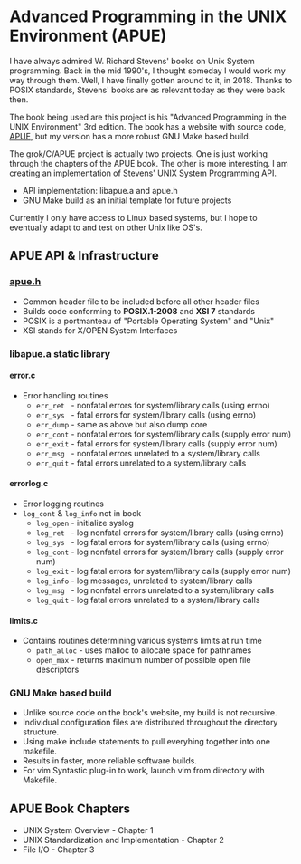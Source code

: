 # Advanced Programming in the UNIX Environment (APUE)
I have always admired W. Richard Stevens' books on Unix System
programming.  Back in the mid 1990's, I thought someday I would
work my way through them.  Well, I have finally gotten around to
it, in 2018.  Thanks to POSIX standards, Stevens' books are as
relevant today as they were back then.

The book being used are this project is his
"Advanced Programming in the UNIX Environment" 3rd edition.
The book has a website with source code, 
[APUE](http://apuebook.com/), but my version has a more
robust GNU Make based build.

The grok/C/APUE project is actually two projects.  One is just working
through the chapters of the APUE book.  The other is more interesting.
I am creating an implementation of Stevens' UNIX System Programming API.
* API implementation: libapue.a and apue.h
* GNU Make build as an initial template for future projects

Currently I only have access to Linux based systems, but I hope to
eventually adapt to and test on other Unix like OS's.

## APUE API & Infrastructure
### [apue.h](include/apue.h)
* Common header file to be included before all other header files
* Builds code conforming to __POSIX.1-2008__ and __XSI 7__ standards
* POSIX is a portmanteau of "Portable Operating System" and "Unix"
* XSI stands for X/OPEN System Interfaces

### libapue.a static library
#### error.c
* Error handling routines
  * `err_ret ` - nonfatal errors for system/library calls (using errno)
  * `err_sys ` - fatal errors for system/library calls (using errno)
  * `err_dump` - same as above but also dump core
  * `err_cont` - nonfatal errors for system/library calls (supply error num)
  * `err_exit` - fatal errors for system/library calls (supply error num)
  * `err_msg ` - nonfatal errors unrelated to a system/library calls
  * `err_quit` - fatal errors unrelated to a system/library calls
#### errorlog.c
* Error logging routines
* `log_cont` & `log_info` not in book
  * `log_open` - initialize syslog
  * `log_ret ` - log nonfatal errors for system/library calls (using errno)
  * `log_sys ` - log fatal errors for system/library calls (using errno)
  * `log_cont` - log nonfatal errors for system/library calls (supply error num)
  * `log_exit` - log fatal errors for system/library calls (supply error num)
  * `log_info` - log messages, unrelated to system/library calls
  * `log_msg ` - log nonfatal errors unrelated to a system/library calls
  * `log_quit` - log fatal errors unrelated to a system/library calls
#### limits.c
* Contains routines determining various systems limits at run time
  * `path_alloc` - uses malloc to allocate space for pathnames
  * `open_max` - returns maximum number of possible open file descriptors

### GNU Make based build
* Unlike source code on the book's website, my build is not recursive.
* Individual configuration files are distributed throughout the directory structure.
* Using make include statements to pull everyhing together into one makefile.
* Results in faster, more reliable software builds.
* For vim Syntastic plug-in to work, launch vim from directory with Makefile.

## APUE Book Chapters
* UNIX System Overview - Chapter 1
* UNIX Standardization and Implementation - Chapter 2
* File I/O - Chapter 3
